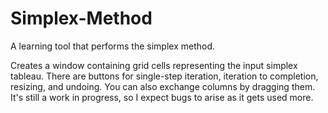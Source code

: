 # Simplex-Method
A learning tool that performs the simplex method.

Creates a window containing grid cells representing the input simplex tableau. There are buttons for single-step iteration, iteration to completion, resizing, and undoing. You can also exchange columns by dragging them. It's still a work in progress, so I expect bugs to arise as it gets used more.

